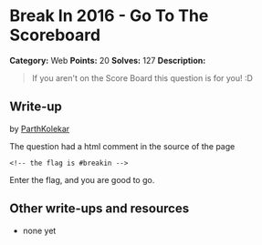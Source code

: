# Break In 2016 - Go To The Scoreboard

**Category:** Web
**Points:** 20
**Solves:** 127
**Description:**

> If you aren't on the Score Board this question is for you! :D

## Write-up

by [ParthKolekar](https://github.com/ParthKolekar)

The question had a html comment in the source of the page

    <!-- the flag is #breakin -->

Enter the flag, and you are good to go. 

## Other write-ups and resources

* none yet
